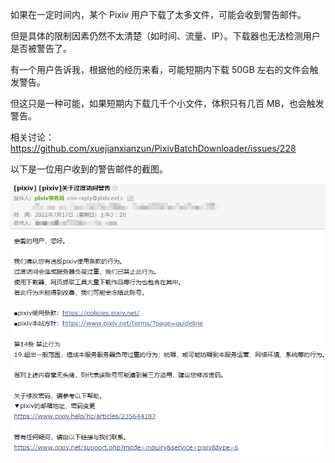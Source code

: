 如果在一定时间内，某个 Pixiv 用户下载了太多文件，可能会收到警告邮件。

但是具体的限制因素仍然不太清楚（如时间、流量、IP）。下载器也无法检测用户是否被警告了。

有一个用户告诉我，根据他的经历来看，可能短期内下载 50GB 左右的文件会触发警告。

但这只是一种可能，如果短期内下载几千个小文件，体积只有几百 MB，也会触发警告。

相关讨论：https://github.com/xuejianxianzun/PixivBatchDownloader/issues/228

以下是一位用户收到的警告邮件的截图。

![](./images/20220721_191904.png)
